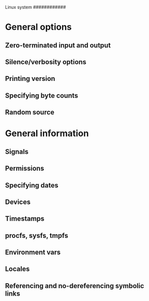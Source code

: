 Linux system
############

General options
===============

Zero-terminated input and output
--------------------------------

Silence/verbosity options
-------------------------

Printing version
----------------

Specifying byte counts
----------------------

Random source
-------------

General information
===================

Signals
-------

Permissions
-----------

Specifying dates
---------------

Devices
-------

Timestamps
----------

procfs, sysfs, tmpfs
--------------------

Environment vars
----------------

Locales
-------

Referencing and no-dereferencing symbolic links
-----------------------------------------------
